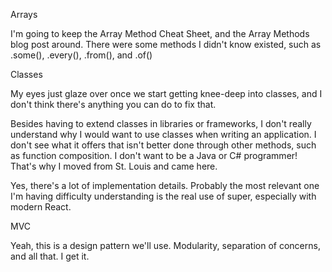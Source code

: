 Arrays

I'm going to keep the Array Method Cheat Sheet, and the Array Methods blog post around. There were some methods I didn't know existed, such as .some(), .every(), .from(), and .of()

Classes

My eyes just glaze over once we start getting knee-deep into classes, and I don't think there's anything you can do to fix that.

Besides having to extend classes in libraries or frameworks, I don't really understand why I would want to use classes when writing an application. I don't see what it offers that isn't better done through other methods, such as function composition. I don't want to be a Java or C# programmer! That's why I moved from St. Louis and came here.

Yes, there's a lot of implementation details. Probably the most relevant one I'm having difficulty understanding is the real use of super, especially with modern React.

MVC

Yeah, this is a design pattern we'll use. Modularity, separation of concerns, and all that. I get it.